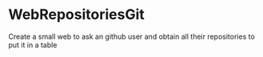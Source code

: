 # WebRepositoriesGit
Create a small web to ask an github user and obtain all their repositories to put it in a table
